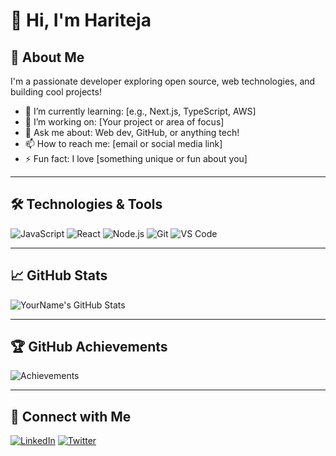 # 👋 Hi, I'm Hariteja

## 🚀 About Me
I'm a passionate developer exploring open source, web technologies, and building cool projects!

- 🌱 I’m currently learning: [e.g., Next.js, TypeScript, AWS]
- 🔭 I’m working on: [Your project or area of focus]
- 💬 Ask me about: Web dev, GitHub, or anything tech!
- 📫 How to reach me: [email or social media link]
- ⚡ Fun fact: I love [something unique or fun about you]

---

## 🛠️ Technologies & Tools

![JavaScript](https://img.shields.io/badge/-JavaScript-black?style=flat-square&logo=javascript)
![React](https://img.shields.io/badge/-React-black?style=flat-square&logo=react)
![Node.js](https://img.shields.io/badge/-Node.js-black?style=flat-square&logo=node.js)
![Git](https://img.shields.io/badge/-Git-black?style=flat-square&logo=git)
![VS Code](https://img.shields.io/badge/-VS_Code-black?style=flat-square&logo=visual-studio-code)

---

## 📈 GitHub Stats

![YourName's GitHub Stats](https://github-readme-stats.vercel.app/api?username=Hari-1005&show_icons=true&theme=radical)

---

## 🏆 GitHub Achievements

![Achievements](https://github-profile-trophy.vercel.app/?username=Hari-1005&theme=darkhub&no-bg=true)

---

## 🔗 Connect with Me

[![LinkedIn](https://img.shields.io/badge/-LinkedIn-blue?style=flat-square&logo=linkedin)](https://linkedin.com/in/yourprofile)
[![Twitter](https://img.shields.io/badge/-Twitter-blue?style=flat-square&logo=twitter)](https://twitter.com/yourhandle)


<!--
**Hari-1005/Hari-1005** is a ✨ _special_ ✨ repository because its `README.md` (this file) appears on your GitHub profile.

Here are some ideas to get you started:

- 🔭 I’m currently working on ...
- 🌱 I’m currently learning ...
- 👯 I’m looking to collaborate on ...
- 🤔 I’m looking for help with ...
- 💬 Ask me about ...
- 📫 How to reach me: ...
- 😄 Pronouns: ...
- ⚡ Fun fact: ...
-->
